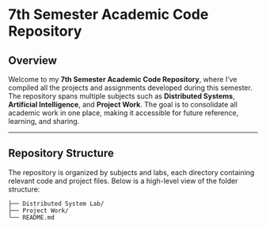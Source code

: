 # **7th Semester Academic Code Repository**

## **Overview**

Welcome to my **7th Semester Academic Code Repository**, where I’ve compiled all the projects and assignments developed during this semester. The repository spans multiple subjects such as **Distributed Systems**, **Artificial Intelligence**, and **Project Work**. The goal is to consolidate all academic work in one place, making it accessible for future reference, learning, and sharing.

---

## **Repository Structure**

The repository is organized by subjects and labs, each directory containing relevant code and project files. Below is a high-level view of the folder structure:

```plaintext
├── Distributed System Lab/
├── Project Work/
└── README.md
